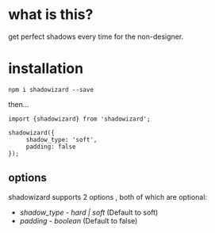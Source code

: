 # what is this?

get perfect shadows every time for the non-designer.

# installation

`npm i shadowizard --save`

then...

```
import {shadowizard} from 'shadowizard';

shadowizard({
     shadow_type: 'soft',
     padding: false
});
```

## options

shadowizard supports 2 options , both of which are optional:

- _shadow_type_ - _hard | soft_ (Default to soft)
- _padding_ - _boolean_ (Default to false)

